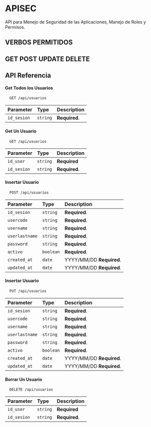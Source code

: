 
# APISEC

API para Menejo de Seguridad de las Aplicaciones, Manejo de Roles y Permisos.



## VERBOS PERMITIDOS
GET
POST
UPDATE
DELETE
----

## API Referencia

#### Get Todos los Usuarios 

```http
  GET /api/usuarios
```
| Parameter | Type     | Description                       |
| :-------- | :------- | :-------------------------------- |
| `id_sesion`      | `string` | **Required**.  |


#### Get Un Usuario
```http
  GET /api/usuarios
```

| Parameter | Type     | Description                       |
| :-------- | :------- | :-------------------------------- |
| `id_user`      | `string` | **Required** |
| `id_sesion`      | `string` | **Required**.  |


#### Insertar Usuario 
```http
  POST /api/usuarios
```

| Parameter | Type     | Description                |
| :-------- | :------- | :------------------------- |
| `id_sesion`      | `string` | **Required**.  |
| `usercode` | `string` | **Required**. |
| `username` | `string` | **Required**. |
| `userlastname` | `string` | **Required**. |
| `password` | `string` | **Required**.  |
| `activo` | `boolean` | **Required**.  |
| `created_at` | `date` | YYYY/MM/DD **Required**. |
| `updated_at` | `date` | YYYY/MM/DD **Required**. |

#### Insertar Usuario 
```http
  PUT /api/usuarios
```

| Parameter | Type     | Description                |
| :-------- | :------- | :------------------------- |
| `id_sesion`      | `string` | **Required**.  |
| `usercode` | `string` | **Required**. |
| `username` | `string` | **Required**. |
| `userlastname` | `string` | **Required**. |
| `password` | `string` | **Required**.  |
| `activo` | `boolean` | **Required**.  |
| `created_at` | `date` | YYYY/MM/DD **Required**. |
| `updated_at` | `date` | YYYY/MM/DD **Required**. |


#### Borrar Un Usuario
```http
  DELETE /api/usuarios
```

| Parameter | Type     | Description                       |
| :-------- | :------- | :-------------------------------- |
| `id_user`      | `string` | **Required** |
| `id_sesion`      | `string` | **Required**.  |
